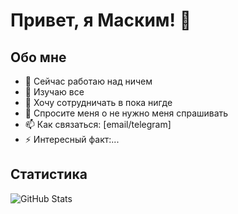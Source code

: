 # Привет, я Маским! 👋

## Обо мне
- 🔭 Сейчас работаю над ничем
- 🌱 Изучаю все
- 👯 Хочу сотрудничать в пока нигде
- 💬 Спросите меня о не нужно меня спрашивать
- 📫 Как связаться: [email/telegram]
- ⚡ Интересный факт:...
## Статистика
![GitHub Stats](https://github-readme-stats.vercel.app/api?username=your-username&show_icons=true)
